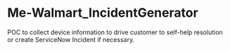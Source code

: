 # Me-Walmart_IncidentGenerator
POC to collect device information to drive customer to self-help resolution or create ServiceNow Incident if necessary.

